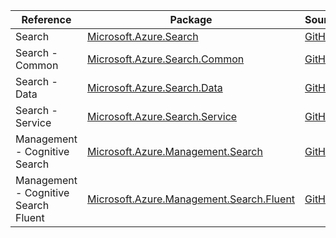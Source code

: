| Reference | Package | Source |
|---|---|---|
|Search|[Microsoft.Azure.Search](https://www.nuget.org/packages/Microsoft.Azure.Search)|[GitHub](https://github.com/Azure/azure-sdk-for-net/blob/main/)|
|Search - Common|[Microsoft.Azure.Search.Common](https://www.nuget.org/packages/Microsoft.Azure.Search.Common)|[GitHub](https://github.com/Azure/azure-sdk-for-net/blob/main/)|
|Search - Data|[Microsoft.Azure.Search.Data](https://www.nuget.org/packages/Microsoft.Azure.Search.Data)|[GitHub](https://github.com/Azure/azure-sdk-for-net/blob/main/)|
|Search - Service|[Microsoft.Azure.Search.Service](https://www.nuget.org/packages/Microsoft.Azure.Search.Service)|[GitHub](https://github.com/Azure/azure-sdk-for-net/blob/main/)|
|Management - Cognitive Search|[Microsoft.Azure.Management.Search](https://www.nuget.org/packages/Microsoft.Azure.Management.Search)|[GitHub](https://github.com/Azure/azure-sdk-for-net/blob/main/)|
|Management - Cognitive Search Fluent|[Microsoft.Azure.Management.Search.Fluent](https://www.nuget.org/packages/Microsoft.Azure.Management.Search.Fluent)|[GitHub](https://github.com/Azure/azure-sdk-for-net/blob/main/)|
